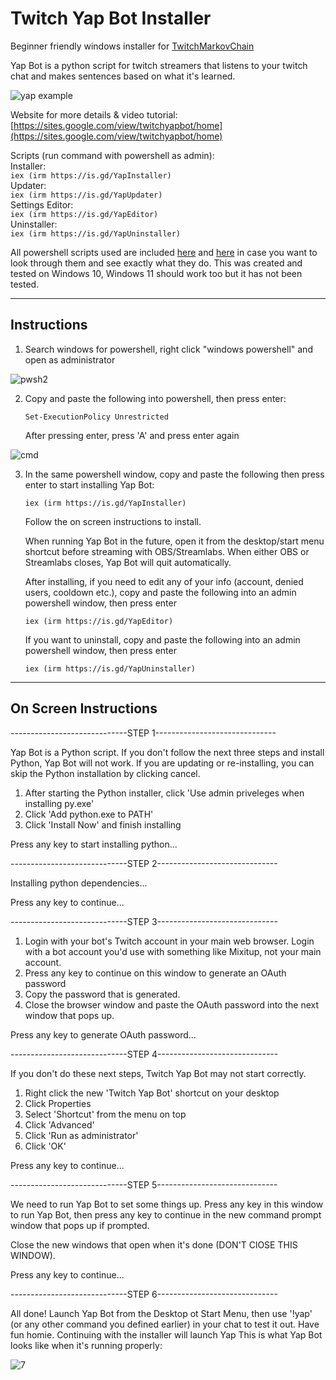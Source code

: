 # Twitch Yap Bot Installer

Beginner friendly windows installer for [TwitchMarkovChain](https://github.com/tomaarsen/TwitchMarkovChain)

Yap Bot is a python script for twitch streamers that listens to your twitch chat and makes sentences based on what it's learned.

![yap example](https://github.com/user-attachments/assets/0e3da20f-a635-4749-a04a-83609ac17a40)

Website for more details & video tutorial: [https://sites.google.com/view/twitchyapbot/home](https://sites.google.com/view/twitchyapbot/home)

Scripts (run command with powershell as admin):<br>
   Installer:<br>       `iex (irm https://is.gd/YapInstaller)`<br>
   Updater:<br>         `iex (irm https://is.gd/YapUpdater)`<br>
   Settings Editor:<br> `iex (irm https://is.gd/YapEditor)`<br>
   Uninstaller:<br>     `iex (irm https://is.gd/YapUninstaller)`<br>

All powershell scripts used are included [here](https://github.com/fosterbarnes/Twitch-Yap-Bot-Installer/tree/main/Installer%20Files) and [here](https://github.com/fosterbarnes/YapFiles) in case you want to look through them and see exactly what they do. This was created and tested on Windows 10, Windows 11 should work too but it has not been tested.

---

## Instructions

1. Search windows for powershell, right click "windows powershell" and open as administrator

![pwsh2](https://github.com/user-attachments/assets/7a44234a-ffc3-460c-a199-657d3b183a02)



2. Copy and paste the following into powershell, then press enter:

   `Set-ExecutionPolicy Unrestricted`<br>
  
   After pressing enter, press 'A' and press enter again

![cmd](https://github.com/user-attachments/assets/d6349e05-a37c-422a-b715-66ffb79a3f54)


3. In the same powershell window, copy and paste the following then press enter to start installing Yap Bot:
   
   `iex (irm https://is.gd/YapInstaller)`

   Follow the on screen instructions to install.

   When running Yap Bot in the future, open it from the desktop/start menu shortcut before streaming with OBS/Streamlabs. When either OBS or Streamlabs closes, Yap Bot will quit automatically.

   After installing, if you need to edit any of your info (account, denied users, cooldown etc.), copy and paste the following into an admin powershell window, then press enter

   `iex (irm https://is.gd/YapEditor)`

   If you want to uninstall, copy and paste the following into an admin powershell window, then press enter
   
   `iex (irm https://is.gd/YapUninstaller)`

---

## On Screen Instructions

-----------------------------STEP 1------------------------------

Yap Bot is a Python script. If you don't follow the next three steps 
and install Python, Yap Bot will not work.
If you are updating or re-installing, you can skip the Python installation
by clicking cancel.

1. After starting the Python installer, click 'Use admin priveleges when
installing py.exe'
2. Click 'Add python.exe to PATH'
3. Click 'Install Now' and finish installing

Press any key to start installing python...

-----------------------------STEP 2------------------------------

Installing python dependencies...

Press any key to continue...

-----------------------------STEP 3------------------------------

1. Login with your bot's Twitch account in your main web browser.
Login with a bot account you'd use with something like Mixitup, not your main account.
2. Press any key to continue on this window to generate an OAuth password
3. Copy the password that is generated.
4. Close the browser window and paste the OAuth password into the
next window that pops up.

Press any key to generate OAuth password...

-----------------------------STEP 4------------------------------

If you don't do these next steps, Twitch Yap Bot may not start correctly.
1. Right click the new 'Twitch Yap Bot' shortcut on your desktop
2. Click Properties
3. Select 'Shortcut' from the menu on top
4. Click 'Advanced'
5. Click 'Run as administrator'
6. Click 'OK'

Press any key to continue...

-----------------------------STEP 5------------------------------

We need to run Yap Bot to set some things up. Press any key in this
window to run Yap Bot, then press any key to continue in the new command prompt
window that pops up if prompted.

Close the new windows that open when it's done (DON'T ClOSE THIS WINDOW).

Press any key to continue...

-----------------------------STEP 6------------------------------

All done! Launch Yap Bot from the Desktop ot Start Menu, then use
'!yap' (or any other command you defined earlier) in your chat to test it out.
Have fun homie. Continuing with the installer will launch Yap
This is what Yap Bot looks like when it's running properly:

![7](https://github.com/user-attachments/assets/81ec5c82-1ef5-47e9-9ea9-c5ce73771e98)
